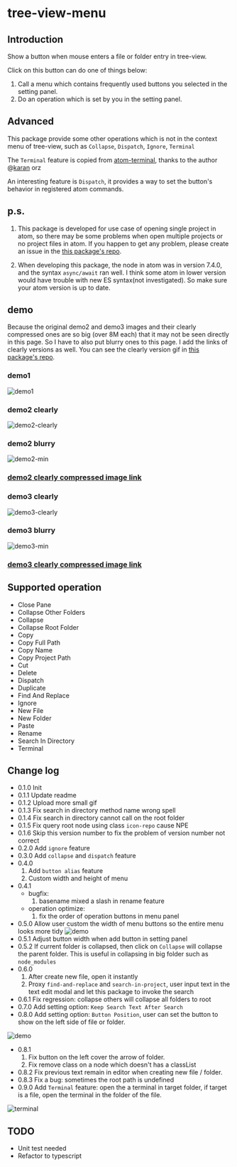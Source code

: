 # tree-view-menu

## Introduction

Show a button when mouse enters a file or folder entry in tree-view.

Click on this button can do one of things below:

1. Call a menu which contains frequently used buttons you selected in the setting panel.
2. Do an operation which is set by you in the setting panel.

## Advanced
This package provide some other operations which is not in the context menu of tree-view, such as `Collapse`, `Dispatch`, `Ignore`, `Terminal`

The `Terminal` feature is copied from [atom-terminal](https://atom.io/packages/atom-terminal), thanks to the author @[karan](https://atom.io/users/karan) orz


An interesting feature is `Dispatch`, it provides a way to set the button's behavior in registered atom commands.


## p.s.

1. This package is developed for use case of opening single project in atom,
so there may be some problems when open multiple projects or no project files in atom. If you happen to get any problem, please create an issue in the [this package's repo](https://github.com/yubaoquan/tree-view-menu).

2. When developing this package, the node in atom was in version 7.4.0, and the syntax `async/await` ran well. I think some atom in lower version would have trouble with new ES syntax(not investigated). So make sure your atom version is up to date.

## demo

Because the original demo2 and demo3 images and their clearly compressed ones are so big (over 8M each) that it may not be seen directly in this page. So I have to also put blurry ones to this page. I add the links of clearly versions as well. You can see the clearly version gif in [this package's repo](https://github.com/yubaoquan/tree-view-menu).


### demo1
![demo1](https://raw.githubusercontent.com/yubaoquan/yubaoquan.github.io/master/images/tree-view-menu/intro1-min.gif)

### demo2 clearly
![demo2-clearly](https://raw.githubusercontent.com/yubaoquan/yubaoquan.github.io/master/images/tree-view-menu/intro2-min.gif)

### demo2 blurry

![demo2-min](https://raw.githubusercontent.com/yubaoquan/yubaoquan.github.io/master/images/tree-view-menu/demo2-640-min.gif)

### [demo2 clearly compressed image link](https://raw.githubusercontent.com/yubaoquan/yubaoquan.github.io/master/images/tree-view-menu/intro2-min.gif)

### demo3 clearly

![demo3-clearly](https://raw.githubusercontent.com/yubaoquan/yubaoquan.github.io/master/images/tree-view-menu/intro3-min.gif)

### demo3 blurry

![demo3-min](https://raw.githubusercontent.com/yubaoquan/yubaoquan.github.io/master/images/tree-view-menu/demo3-640-min.gif)

### [demo3 clearly compressed image link](https://raw.githubusercontent.com/yubaoquan/yubaoquan.github.io/master/images/tree-view-menu/intro3-min.gif)

## Supported operation

- Close Pane
- Collapse Other Folders
- Collapse
- Collapse Root Folder
- Copy
- Copy Full Path
- Copy Name
- Copy Project Path
- Cut
- Delete
- Dispatch
- Duplicate
- Find And Replace
- Ignore
- New File
- New Folder
- Paste
- Rename
- Search In Directory
- Terminal

## Change log

- 0.1.0 Init
- 0.1.1 Update readme
- 0.1.2 Upload more small gif
- 0.1.3 Fix search in directory method name wrong spell
- 0.1.4 Fix search in directory cannot call on the root folder
- 0.1.5 Fix query root node using class `icon-repo` cause NPE
- 0.1.6 Skip this version number to fix the problem of version number not correct
- 0.2.0 Add `ignore` feature
- 0.3.0 Add `collapse` and `dispatch` feature
- 0.4.0
    1. Add `button alias` feature
    2. Custom width and height of menu
- 0.4.1
    - bugfix:
        1. basename mixed a slash in rename feature
    - operation optimize:
        1. fix the order of operation buttons in menu panel
- 0.5.0 Allow user custom the width of menu buttons so the entire menu looks more tidy
![demo](https://raw.githubusercontent.com/yubaoquan/yubaoquan.github.io/master/images/tree-view-menu/Screen%20Shot%202017-10-03%20at%2010.32.11%20AM.png)
- 0.5.1 Adjust button width when add button in setting panel
- 0.5.2 If current folder is collapsed, then click on `Collapse` will collapse the parent folder. This is useful in collapsing in big folder such as `node_modules`
- 0.6.0
    1. After create new file, open it instantly
    2. Proxy `find-and-replace` and `search-in-project`, user input text in the text edit modal and let this package to invoke the search
- 0.6.1 Fix regression: collapse others will collapse all folders to root
- 0.7.0 Add setting option: `Keep Search Text After Search`
- 0.8.0 Add setting option: `Button Position`, user can set the button to show on the left side of file or folder.

![demo](https://raw.githubusercontent.com/yubaoquan/yubaoquan.github.io/master/images/tree-view-menu/left-btn-demo.gif)

- 0.8.1
    1. Fix button on the left cover the arrow of folder.
    2. Fix remove class on a node which doesn't has a classList
- 0.8.2 Fix previous text remain in editor when creating new file / folder.
- 0.8.3 Fix a bug: sometimes the root path is undefined
- 0.9.0 Add `Terminal` feature: open the a terminal in target folder, if target is a file, open the terminal in the folder of the file.

![terminal](https://raw.githubusercontent.com/yubaoquan/yubaoquan.github.io/master/images/tree-view-menu/terminal.gif)

## TODO

- Unit test needed
- Refactor to typescript

